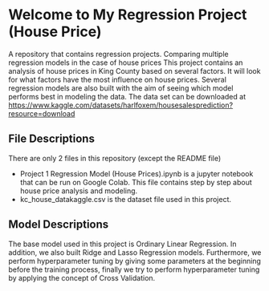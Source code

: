 # Welcome to My Regression Project (House Price)
A repository that contains regression projects. Comparing multiple regression models in the case of house prices
This project contains an analysis of house prices in King County based on several factors. It will look for what factors have the most influence on house prices. Several regression models are also built with the aim of seeing which model performs best in modeling the data. The data set can be downloaded at https://www.kaggle.com/datasets/harlfoxem/housesalesprediction?resource=download

## File Descriptions
There are only 2 files in this repository (except the README file)

- Project 1 Regression Model (House Prices).ipynb is a jupyter notebook that can be run on Google Colab. This file contains step by step about house price analysis and modeling.
- kc_house_datakaggle.csv is the dataset file used in this project.

## Model Descriptions
The base model used in this project is Ordinary Linear Regression. In addition, we also built Ridge and Lasso Regression models. Furthermore, we perform hyperparameter tuning by giving some parameters at the beginning before the training process, finally we try to perform hyperparameter tuning by applying the concept of Cross Validation.
